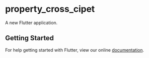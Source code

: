 # property_cross_cipet

A new Flutter application.

## Getting Started

For help getting started with Flutter, view our online
[documentation](https://flutter.io/).
